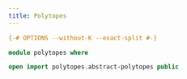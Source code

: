 ```yaml
---
title: Polytopes
---
```


```agda
{-# OPTIONS --without-K --exact-split #-}

module polytopes where
```

```agda
open import polytopes.abstract-polytopes public
```
